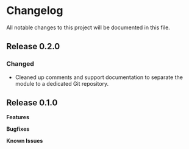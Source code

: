 # Changelog

All notable changes to this project will be documented in this file.

## Release 0.2.0

### Changed

- Cleaned up comments and support documentation to separate the module to a dedicated Git repository.

## Release 0.1.0

**Features**

**Bugfixes**

**Known Issues**

